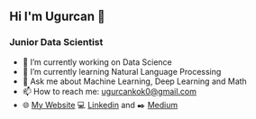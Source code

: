 
## Hi I'm Ugurcan 👋
### Junior Data Scientist


- 🔭 I’m currently working on Data Science
- 🌱 I’m currently learning Natural Language Processing
- 💬 Ask me about Machine Learning, Deep Learning and Math 
- 📫 How to reach me: ugurcankok0@gmail.com
- :globe_with_meridians: [My Website](https://www.ugurcankok.me) :computer: [Linkedin](https://www.linkedin.com/in/ugur-can-kok/) and :black_nib: [Medium](https://medium.com/@ugurcankok0)

